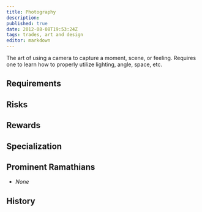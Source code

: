 ```yaml
---
title: Photography
description:
published: true
date: 2012-08-08T19:53:24Z
tags: trades, art and design
editor: markdown
---
```


The art of using a camera to capture a moment, scene, or feeling. Requires one to learn how to properly utilize lighting, angle, space, etc.

## Requirements

## Risks

## Rewards

## Specialization

## Prominent Ramathians

- *None*

## History


